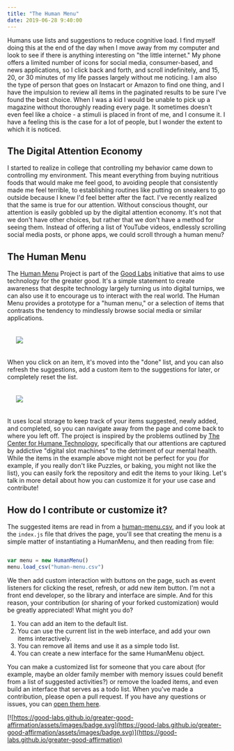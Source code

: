 ```yaml
---
title: "The Human Menu"
date: 2019-06-28 9:40:00
---
```


Humans use lists and suggestions to reduce cognitive load. I find myself doing
this at the end of the day when I move away from my computer and look to see
if there is anything interesting on "the little internet."
My phone offers a limited number of icons for social media, consumer-based, 
and news applications, so I click back and forth, and scroll indefinitely, 
and 15, 20, or 30 minutes of my life passes largely without me noticing.
I am also the type of person that goes on Instacart or Amazon to find one thing,
and I have the impulsion to review all items in the paginated results to
be sure I've found the best choice. When I was a kid I would be unable to
pick up a magazine without thoroughly reading every page. It sometimes doesn't
even feel like a choice - a stimuli is placed in front of me, and I consume it.
I have a feeling this is the case for a lot of people, but I wonder the extent
to which it is noticed.

## The Digital Attention Economy

I started to realize in college that controlling my behavior came down to 
controlling my environment. This meant everything from buying nutritious foods
that would make me feel good, to avoiding people that consistently made me feel
terrible, to establishing routines like putting on sneakers to go outside because
I knew I'd feel better after the fact. I've recently realized that the same is true for our attention. Without
conscious thought, our attention is easily gobbled up by the digital attention
economy. It's not that we don't have other choices, but rather that
we don't have a method for seeing them. Instead of offering a list of YouTube 
videos, endlessly scrolling social media posts, or phone apps, we could
scroll through a human menu?

## The Human Menu

The <a href="https://good-labs.github.io/human-menu" target="_blank">Human Menu</a>
Project is part of the <a href="https://good-labs.github.io/" target="_blank">Good Labs</a>
initiative that aims to use technology for the greater good. It's a simple statement to create awareness that despite technology largely turning us into digital turnips, we can also use it to encourage us to interact with
the real world. The Human Menu provides a prototype for a "human menu," or a selection of items
that contrasts the tendency to mindlessly browse social media or similar
applications.

<div style="padding:20px">
<a href="https://vsoch.github.io/assets/images/posts/human-menu/human-menu.png"><img src="https://vsoch.github.io/assets/images/posts/human-menu/human-menu.png"></a>
</div>

When you click on an item, it's moved into the "done" list, and you can
also refresh the suggestions, add a custom item to the suggestions for later,
or completely reset the list.

<div style="padding:20px">
<a href="https://vsoch.github.io/assets/images/posts/human-menu/done.png"><img src="https://vsoch.github.io/assets/images/posts/human-menu/done.png"></a>
</div>

It uses local storage to keep track of your items suggested, newly added, and completed,
so you can navigate away from the page and come back to where you left off.
The project is inspired by the problems outlined 
by <a href="https://humanetech.com/problem/" target="_blank">The Center for Humane Technology</a>,
specifically that our attentions are captured by addictive "digital slot 
machines" to the detriment of our mental health. While the items in the example
above might not be perfect for you (for example, if you really don't like Puzzles, or
baking, you might not like the list), you can easily fork the repository and edit
the items to your liking. Let's talk in more detail about how you can customize
it for your use case and contribute!

## How do I contribute or customize it?

The suggested items are read in from a <a target="_blank" href="https://github.com/good-labs/human-menu/blob/master/human-menu.csv">human-menu.csv</a>, and if you look at the `index.js` file that drives 
the page, you'll see that creating the menu is a simple matter of instantiating a HumanMenu, and then reading 
from file:

```javascript

var menu = new HumanMenu()
menu.load_csv("human-menu.csv")

```

We then add custom interaction with buttons on the page, such as event listeners
for clicking the reset, refresh, or add new item button. I'm not a front
end developer, so the library and interface are simple. And
for this reason, your contribution (or sharing of your forked customization) 
would be greatly appreciated! What might you do?

<ol class="custom-counter">
   <li>You can add an item to the default list.</li>
   <li>You can use the current list in the web interface, and add your own items interactively.</li>
   <li>You can remove all items and use it as a simple todo list.</li>
   <li>You can create a new interface for the same HumanMenu object.</li>
</ol>

You can make a customized list for someone that you care about (for example, maybe
an older family member with memory issues could benefit from a list of suggested activities?)
or remove the loaded items, and even build an interface that serves as a todo list.
When you've made a contribution, please open a pull request. If you have
any questions or issues, you can <a href="https://www.github.com/good-labs/human-menu/issues" target="_blank">open them here</a>.

[![https://good-labs.github.io/greater-good-affirmation/assets/images/badge.svg](https://good-labs.github.io/greater-good-affirmation/assets/images/badge.svg)](https://good-labs.github.io/greater-good-affirmation)
